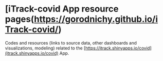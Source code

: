 # [iTrack-covid App resource pages(https://gorodnichy.github.io/iTrack-covid/)


Codes and resources (links to source data, other dashboards and visualizations, modeling) related to 
the [https://itrack.shinyapps.io/covid](itrack.shinyapps.io/covid) App. 
